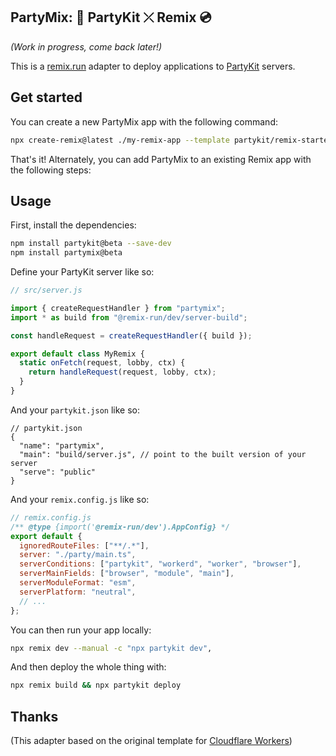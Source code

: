 ## PartyMix: 🎈 PartyKit ⤫ Remix 💿

_*(Work in progress, come back later!)*_

This is a [remix.run](https://remix.run) adapter to deploy applications to [PartyKit](https://partykit.io) servers.

## Get started

You can create a new PartyMix app with the following command:

```bash
npx create-remix@latest ./my-remix-app --template partykit/remix-starter
```

That's it! Alternately, you can add PartyMix to an existing Remix app with the following steps:

## Usage

First, install the dependencies:

```bash
npm install partykit@beta --save-dev
npm install partymix@beta
```

Define your PartyKit server like so:

```js
// src/server.js

import { createRequestHandler } from "partymix";
import * as build from "@remix-run/dev/server-build";

const handleRequest = createRequestHandler({ build });

export default class MyRemix {
  static onFetch(request, lobby, ctx) {
    return handleRequest(request, lobby, ctx);
  }
}
```

And your `partykit.json` like so:

```jsonc
// partykit.json
{
  "name": "partymix",
  "main": "build/server.js", // point to the built version of your server
  "serve": "public"
}
```

And your `remix.config.js` like so:

```js
// remix.config.js
/** @type {import('@remix-run/dev').AppConfig} */
export default {
  ignoredRouteFiles: ["**/.*"],
  server: "./party/main.ts",
  serverConditions: ["partykit", "workerd", "worker", "browser"],
  serverMainFields: ["browser", "module", "main"],
  serverModuleFormat: "esm",
  serverPlatform: "neutral",
  // ...
};
```

You can then run your app locally:

```bash
npx remix dev --manual -c "npx partykit dev",
```

And then deploy the whole thing with:

```bash
npx remix build && npx partykit deploy
```

## Thanks

(This adapter based on the original template for [Cloudflare Workers](https://github.com/remix-run/remix/tree/main/packages/remix-cloudflare-workers))
